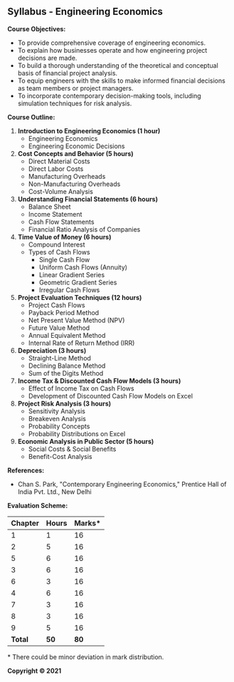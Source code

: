 ## Syllabus - Engineering Economics

**Course Objectives:**

* To provide comprehensive coverage of engineering economics.
* To explain how businesses operate and how engineering project decisions are made.
* To build a thorough understanding of the theoretical and conceptual basis of financial project analysis.
* To equip engineers with the skills to make informed financial decisions as team members or project managers.
* To incorporate contemporary decision-making tools, including simulation techniques for risk analysis.

**Course Outline:**

1. **Introduction to Engineering Economics (1 hour)**
    * Engineering Economics
    * Engineering Economic Decisions
2. **Cost Concepts and Behavior (5 hours)**
    * Direct Material Costs
    * Direct Labor Costs
    * Manufacturing Overheads
    * Non-Manufacturing Overheads
    * Cost-Volume Analysis
3. **Understanding Financial Statements (6 hours)**
    * Balance Sheet
    * Income Statement
    * Cash Flow Statements
    * Financial Ratio Analysis of Companies
4. **Time Value of Money (6 hours)**
    * Compound Interest
    * Types of Cash Flows
        * Single Cash Flow
        * Uniform Cash Flows (Annuity)
        * Linear Gradient Series
        * Geometric Gradient Series
        * Irregular Cash Flows
5. **Project Evaluation Techniques (12 hours)**
    * Project Cash Flows
    * Payback Period Method
    * Net Present Value Method (NPV)
    * Future Value Method
    * Annual Equivalent Method
    * Internal Rate of Return Method (IRR)
6. **Depreciation (3 hours)**
    * Straight-Line Method
    * Declining Balance Method
    * Sum of the Digits Method
7. **Income Tax & Discounted Cash Flow Models (3 hours)**
    * Effect of Income Tax on Cash Flows
    * Development of Discounted Cash Flow Models on Excel
8. **Project Risk Analysis (3 hours)**
    * Sensitivity Analysis
    * Breakeven Analysis
    * Probability Concepts
    * Probability Distributions on Excel
9. **Economic Analysis in Public Sector (5 hours)**
    * Social Costs & Social Benefits
    * Benefit-Cost Analysis

**References:**

* Chan S. Park, "Contemporary Engineering Economics," Prentice Hall of India Pvt. Ltd., New Delhi

**Evaluation Scheme:**

| Chapter | Hours | Marks* |
|---|---|---|
| 1 | 1 | 16 |
| 2 | 5 | 16 |
| 5 | 6 | 16 |
| 3 | 6 | 16 |
| 6 | 3 | 16 |
| 4 | 6 | 16 |
| 7 | 3 | 16 |
| 8 | 3 | 16 |
| 9 | 5 | 16 |
| **Total** | **50** | **80** |

\* There could be minor deviation in mark distribution.

**Copyright &copy; 2021** 
